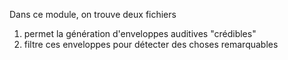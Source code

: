 Dans ce module, on trouve deux fichiers

1) permet la génération d'enveloppes auditives "crédibles"
2) filtre ces enveloppes pour détecter des choses remarquables